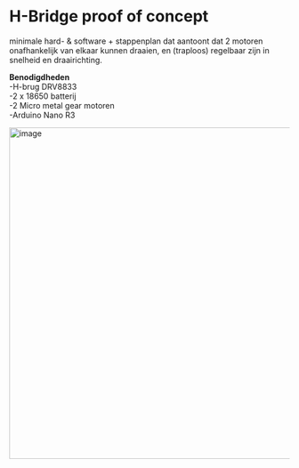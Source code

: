 # H-Bridge proof of concept

minimale hard- & software + stappenplan dat aantoont dat 2 motoren onafhankelijk van elkaar kunnen draaien, en (traploos) regelbaar zijn in snelheid en draairichting.

**Benodigdheden**  
-H-brug DRV8833  
-2 x 18650 batterij  
-2 Micro metal gear motoren  
-Arduino Nano R3

<img width="1514" height="596" alt="image" src="https://github.com/user-attachments/assets/767b4255-3774-429b-971d-bb835a356cd4" />

